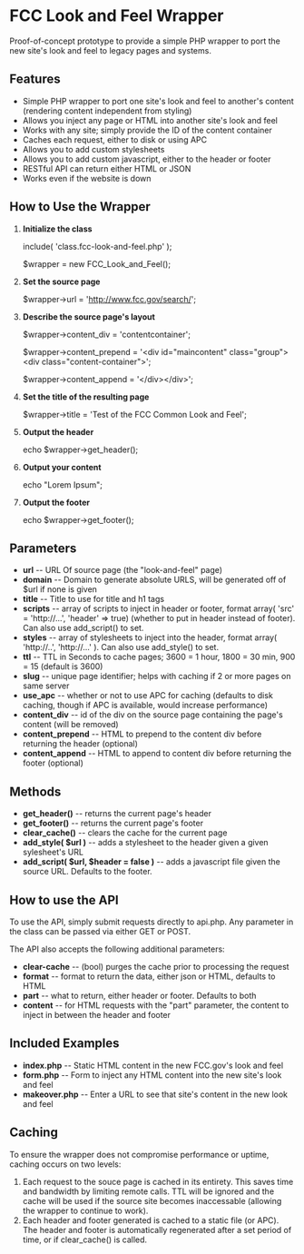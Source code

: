 FCC Look and Feel Wrapper
=========================

Proof-of-concept prototype to provide a simple PHP wrapper to port the new site's look and feel to legacy pages and systems.

Features
--------

* Simple PHP wrapper to port one site's look and feel to another's content (rendering content independent from styling)
* Allows you inject any page or HTML into another site's look and feel
* Works with any site; simply provide the ID of the content container
* Caches each request, either to disk or using APC
* Allows you to add custom stylesheets
* Allows you to add custom javascript, either to the header or footer
* RESTful API can return either HTML or JSON
* Works even if the website is down

How to Use the Wrapper
----------------------

1. **Initialize the class**
	
	include( 'class.fcc-look-and-feel.php' );
	
	$wrapper = new FCC_Look_and_Feel();

2. **Set the source page**
	
	$wrapper->url = 'http://www.fcc.gov/search/';

3. **Describe the source page's layout**
	
	$wrapper->content_div = 'contentcontainer';
	
	$wrapper->content_prepend = '&lt;div id="maincontent" class="group">&lt;div class="content-container">';
	
	$wrapper->content_append = '&lt;/div>&lt;/div>';
	
4. **Set the title of the resulting page**
	
	$wrapper->title = 'Test of the FCC Common Look and Feel';

5. **Output the header**

	echo $wrapper->get_header();

6. **Output your content**

	echo "Lorem Ipsum";
	
7. **Output the footer**

	echo $wrapper->get_footer();
	

Parameters
----------

* **url** -- URL Of source page (the "look-and-feel" page)
* **domain** -- Domain to generate absolute URLS, will be generated off of $url if none is given
* **title** -- Title to use for title and h1 tags
* **scripts** -- array of scripts to inject in header or footer, format array( 'src' = 'http://...', 'header' => true) (whether to put in header instead of footer). Can also use add_script() to set.
* **styles** -- array of stylesheets to inject into the header, format array( 'http://..', 'http://...' ). Can also use add_style() to set.
* **ttl** -- TTL in Seconds to cache pages; 3600 = 1 hour, 1800 = 30 min, 900 = 15 (default is 3600)
* **slug** -- unique page identifier; helps with caching if 2 or more pages on same server
* **use_apc** -- whether or not to use APC for caching (defaults to disk caching, though if APC is available, would increase performance)
* **content_div** -- id of the div on the source page containing the page's content (will be removed)
* **content_prepend** -- HTML to prepend to the content div before returning the header (optional)
* **content_append** -- HTML to append to content div before returning the footer (optional)
	
Methods
-------

* **get_header()** -- returns the current page's header
* **get_footer()** -- returns the current page's footer
* **clear_cache()** -- clears the cache for the current page
* **add_style( $url )** -- adds a stylesheet to the header given a given sylesheet's URL
* **add_script( $url, $header = false )** -- adds a javascript file given the source URL. Defaults to the footer.

How to use the API
------------------

To use the API, simply submit requests directly to api.php. Any parameter in the class can be passed via either GET or POST.

The API also accepts the following additional parameters:

* **clear-cache** -- (bool) purges the cache prior to processing the request
* **format** -- format to return the data, either json or HTML, defaults to HTML
* **part** -- what to return, either header or footer. Defaults to both
* **content** -- for HTML requests with the "part" parameter, the content to inject in between the header and footer
	
Included Examples
-----------------

* **index.php** -- Static HTML content in the new FCC.gov's look and feel
* **form.php** -- Form to inject any HTML content into the new site's look and feel
* **makeover.php** -- Enter a URL to see that site's content in the new look and feel

Caching
-------

To ensure the wrapper does not compromise performance or uptime, caching occurs on two levels:

1. Each request to the souce page is cached in its entirety. This saves time and bandwidth by limiting remote calls. TTL will be ignored and the cache will be used if the source site becomes inaccessable (allowing the wrapper to continue to work).
2. Each header and footer generated is cached to a static file (or APC). The header and footer is automatically regenerated after a set period of time, or if clear_cache() is called.

